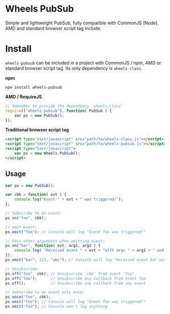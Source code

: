 Wheels PubSub
=============

Simple and lightweight PubSub, fully compatible with CommonJS (Node), AMD and standard browser script tag include.


Install
=======

`wheels-pubsub` can be included in a project with CommonJS / npm, AMD or standard browser script tag. Its only dependency is `wheels-class`.

**npm**

```shell
npm install wheels-pubsub
```

**AMD / RequireJS**

```javascript
// Remember to provide the dependency `wheels-class`
require(["wheels-pubsub"], function( PubSub ) {
	var ps = new PubSub();
});
```

**Traditional browser script tag**

```html
<script type="text/javascript" src="path/to/wheels-class.js"></script>
<script type="text/javascript" src="path/to/wheels-pubsub.js"></script>
<script type="text/javascript">
	var ps = new Wheels.PubSub();
</script>
```


Usage
-----

```javascript
var ps = new PubSub();

var cbk = function( evt ) {
	console.log("Event " + evt + " was triggered!");
};

// Subscribe to an event:
ps.on("foo", cbk);

// emit event:
ps.emit("foo"); // Console will log "Event foo was triggered!"

// Pass other arguments when emitting event:
ps.on("bar", function( evt, arg1, arg2 ) {
	console.log( "Received event " + evt + "with args " + arg1 + " and " + arg2 );
});
ps.emit("bar", 123, "abc"); // Console will log "Received event bar with arguments 123 and abc"

// Unsubscribe:
ps.off("foo", cbk); // Unsubscribe `cbk` from event "foo"
ps.off("foo");      // Unsubscribe any callback from event foo
ps.off();           // Unsubscribe any callback from any event

// Subscribe to an event only once:
ps.once("foo", cbk);
ps.emit("foo"); // Console will log "Event foo was triggered!"
ps.emit("foo"); // Console won't log anything
```
